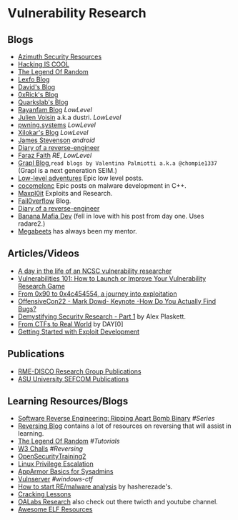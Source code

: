 # Vulnerability Research

## Blogs
  
- [Azimuth Security Resources](https://www.azimuthsecurity.com/resources)
- [Hacking IS COOL](https://hackingiscool.pl/)
- [The Legend Of Random](https://legend.octopuslabs.io/index.html)
- [Lexfo Blog](https://blog.lexfo.fr/)
- [David's Blog](https://blog.dbouman.nl/)
- [0xRick's Blog](https://0xrick.github.io/)
- [Quarkslab's Blog](https://blog.quarkslab.com/index.html)
- [Rayanfam Blog](https://rayanfam.com/) *LowLevel*
- [Julien Voisin](https://dustri.org/) a.k.a dustri. *LowLevel*
- [pwning.systems](https://pwning.systems/) *LowLevel*
- [Xilokar's Blog](https://blog.xilokar.info/) *LowLevel*
- [James Stevenson](https://www.jamesstevenson.me/) *android*
- [Diary of a reverse-engineer](https://doar-e.github.io/)
- [Faraz Faith](https://faraz.faith/) *RE*, *LowLevel*
- [Grapl Blog](https://www.graplsecurity.com/blog),`read blogs by Valentina Palmiotti a.k.a @chompie1337` (Grapl is a next generation SEIM.)
- [Low-level adventures](https://0x434b.dev/) Epic low level posts.
- [cocomelonc](https://cocomelonc.github.io/) Epic posts on malware development in C++.
- [Maxpl0it](https://maxpl0it.com/) Exploits and Research.
- [Fail0verflow](https://fail0verflow.com/blog/) Blog.
- [Diary of a reverse-engineer](https://doar-e.github.io/index.html)
- [Banana Mafia Dev](https://bananamafia.dev/post/) (fell in love with his post from day one. Uses radare2.)
- [Megabeets](https://www.megabeets.net/) has always been my mentor.

## Articles/Videos
  
- [A day in the life of an NCSC vulnerability researcher](https://www.ncsc.gov.uk/blog-post/day-life-ncsc-vulnerability-researcher)
- [Vulnerabilities 101: How to Launch or Improve Your Vulnerability Research Game](https://av.tib.eu/media/36258)
- [From 0x90 to 0x4c454554, a journey into exploitation](http://www.myne-us.com/2010/08/from-0x90-to-0x4c454554-journey-into.html)
- [OffensiveCon22 - Mark Dowd- Keynote -How Do You Actually Find Bugs?](https://www.youtube.com/watch?v=7Ysy6iA2sqA)
- [Demystifying Security Research - Part 1](https://alexplaskett.github.io/demystifying-security-research-part1/) by Alex Plaskett.
- [From CTFs to Real World](https://dayzerosec.com/tags/ctf-to-real-world/) by DAY[0]
- [Getting Started with Exploit Development](https://dayzerosec.com/blog/2021/02/02/getting-started.html)

## Publications

- [RME-DISCO Research Group Publications](https://reversea.me/index.php/research/publications/)
- [ASU University SEFCOM Publications](https://sefcom.asu.edu/publications)
  
## Learning Resources/Blogs

- [Software Reverse Engineering: Ripping Apart Bomb Binary](https://compilepeace.medium.com/software-reverse-engineering-ripping-apart-bomb-binary-25cf63dc39d5) *#Series*
- [Reversing Blog](https://reversing.blog/) contains a lot of resources on reversing that will assist in learning.
- [The Legend Of Random](https://legend.octopuslabs.io/sample-page.html) *#Tutorials*
- [W3 Challs](https://w3challs.com/challenges/list/reversing) *#Reversing*
- [OpenSecurityTraining2](https://p.ost2.fyi/)
- [Linux Privilege Escalation](https://tbhaxor.com/linux-privilege-escalation/)
- [AppArmor Basics for Sysadmins](https://tbhaxor.com/apparmor-basics-for-sysadmins/)
- [Vulnserver](http://thegreycorner.com/2010/12/15/introducing-vulnserver.html) *#windows-ctf*
- [How to start RE/malware analysis](https://hshrzd.wordpress.com/how-to-start/) by hasherezade's.
- [Cracking Lessons](https://crackinglessons.com/)
- [OALabs Research](https://research.openanalysis.net/) also check out there twicth and youtube channel.
- [Awesome ELF Resources](https://github.com/tmpout/awesome-elf)
